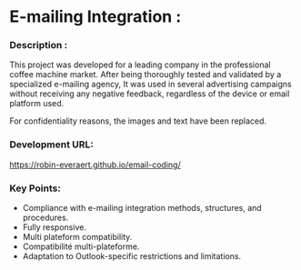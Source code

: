 # E-mailing Integration :

### Description : 
This project was developed for a leading company in the professional coffee machine market.
After being thoroughly tested and validated by a specialized e-mailing agency, It was used in several advertising campaigns without receiving any negative feedback, regardless of the device or email platform used.

For confidentiality reasons, the images and text have been replaced.

### Development URL:
https://robin-everaert.github.io/email-coding/

### Key Points:
* Compliance with e-mailing integration methods, structures, and procedures.
* Fully responsive.
* Multi plateform compatibility.
* Compatibilité multi-plateforme.
* Adaptation to Outlook-specific restrictions and limitations.